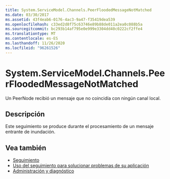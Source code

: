 ```yaml
---
title: System.ServiceModel.Channels.PeerFloodedMessageNotMatched
ms.date: 03/30/2017
ms.assetid: 43f4eab6-0176-4ac3-9a47-f35419dea539
ms.openlocfilehash: c33ed2d8f75c63746e89b88de011a2ea0c088b5a
ms.sourcegitcommit: bc293b14af795e0e999e3304dd40c0222cf2ffe4
ms.translationtype: MT
ms.contentlocale: es-ES
ms.lasthandoff: 11/26/2020
ms.locfileid: "96261526"
---
```

# <a name="systemservicemodelchannelspeerfloodedmessagenotmatched"></a>System.ServiceModel.Channels.PeerFloodedMessageNotMatched

Un PeerNode recibió un mensaje que no coincidía con ningún canal local.  
  
## <a name="description"></a>Descripción  

 Este seguimiento se produce durante el procesamiento de un mensaje entrante de inundación.  
  
## <a name="see-also"></a>Vea también

- [Seguimiento](index.md)
- [Uso del seguimiento para solucionar problemas de su aplicación](using-tracing-to-troubleshoot-your-application.md)
- [Administración y diagnóstico](../index.md)
